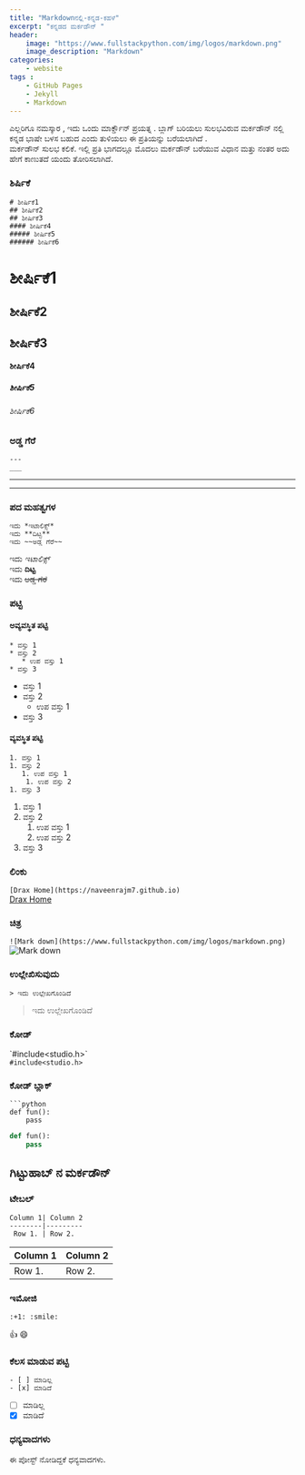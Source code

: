 ```yaml
---
title: "Markdownನಲ್ಲಿ-ಕನ್ನಡ-ಕಹಳೆ"
excerpt: "ಕನ್ನಡದ ಮರ್ಕಡೌನ್ "
header:
    image: "https://www.fullstackpython.com/img/logos/markdown.png"
    image_description: "Markdown"
categories:
    - website
tags :
    - GitHub Pages
    - Jekyll
    - Markdown
---
```

ಎಲ್ಲರಿಗೂ ನಮಸ್ಕಾರ , ಇದು ಒಂದು ಮಾರ್ಕ್ಡೌನ್ ಪ್ರಯತ್ನ . ಬ್ಲಾಗ್ ಬರಿಯಲು ಸುಲಭವಿರುವ ಮರ್ಕಡೌನ್ ನಲ್ಲಿ ಕನ್ನಡ ಭಾಷೇ ಬಳಸ ಬಹುದ ಎಂದು ತುಳಿಯಲು ಈ ಪ್ರತಿಯನ್ನು ಬರೆಯಲಾಗಿದೆ .   
ಮರ್ಕಡೌನ್  ಸುಲಭ ಕಲಿಕೆ.
ಇಲ್ಲಿ ಪ್ರತಿ ಭಾಗದಲ್ಲೂ ಮೊದಲು ಮರ್ಕಡೌನ್ ಬರೆಯುವ ವಿಧಾನ ಮತ್ತು ನಂತರ ಅದು ಹೇಗೆ ಕಾಣುತದೆ ಯಂದು ತೋರಿಸಲಾಗಿದೆ.
### ಶಿರ್ಷಿಕೆ
```
# ಶೀರ್ಷಿಕೆ1
## ಶೀರ್ಷಿಕೆ2
## ಶೀರ್ಷಿಕೆ3
#### ಶೀರ್ಷಿಕೆ4
##### ಶೀರ್ಷಿಕೆ5
###### ಶೀರ್ಷಿಕೆ6
```
# ಶೀರ್ಷಿಕೆ1
## ಶೀರ್ಷಿಕೆ2
## ಶೀರ್ಷಿಕೆ3
#### ಶೀರ್ಷಿಕೆ4
##### ಶೀರ್ಷಿಕೆ5
###### ಶೀರ್ಷಿಕೆ6  


### ಅಡ್ಡ ಗೆರೆ
```
---
___
```
---
___

### ಪದ ಮಹತ್ವಗಳ
```
ಇದು *ಇಟಾಲಿಕ್ಸ್*
ಇದು **ದಿಟ್ಟ**
ಇದು ~~ಅಡ್ಡ ಗೆರೆ~~
```
ಇದು *ಇಟಾಲಿಕ್ಸ್*  
ಇದು **ದಿಟ್ಟ**  
ಇದು ~~ಅಡ್ಡ ಗೆರೆ~~  



### ಪಟ್ಟಿ
#### ಅವ್ಯವಸ್ಥಿತ ಪಟ್ಟಿ
```
* ವಸ್ತು 1
* ವಸ್ತು 2
   * ಉಪ ವಸ್ತು 1
* ವಸ್ತು 3
```
* ವಸ್ತು 1
* ವಸ್ತು 2
   * ಉಪ ವಸ್ತು 1
* ವಸ್ತು 3


#### ವ್ಯವಸ್ಥಿತ ಪಟ್ಟಿ
```
1. ವಸ್ತು 1
1. ವಸ್ತು 2
   1. ಉಪ ವಸ್ತು 1
    1. ಉಪ ವಸ್ತು 2
1. ವಸ್ತು 3
```
1. ವಸ್ತು 1
1. ವಸ್ತು 2
   1. ಉಪ ವಸ್ತು 1
    1. ಉಪ ವಸ್ತು 2
1. ವಸ್ತು 3

### ಲಿಂಕು
`[Drax Home](https://naveenrajm7.github.io)`  
[Drax Home](https://naveenrajm7.github.io)

### ಚಿತ್ರ
`![Mark down](https://www.fullstackpython.com/img/logos/markdown.png)`
![Mark down](https://www.fullstackpython.com/img/logos/markdown.png)

### ಉಲ್ಲೇಖಿಸುವುದು
```
> ಇದು ಉಲ್ಲೇಖಗೊಂಡಿದೆ
```
> ಇದು ಉಲ್ಲೇಖಗೊಂಡಿದೆ

###  ಕೋಡ್
\`#include<studio.h>\`  
`#include<studio.h>`

### ಕೋಡ್ ಬ್ಲಾಕ್
```
```python
def fun():
    pass
```

```python
def fun():
    pass
```

## ಗಿಟ್ಟುಹಾಬ್ ನ ಮರ್ಕಡೌನ್

###  ಟೇಬಲ್
```
Column 1| Column 2
--------|---------
 Row 1. | Row 2.      
```
 Column 1| Column 2
---------|---------
 Row 1.  | Row 2.

###  ಇಮೋಜಿ
```
:+1: :smile:
```
:+1: :smile:  
 ### ಕೆಲಸ ಮಾಡುವ ಪಟ್ಟಿ
```
- [ ] ಮಾಡಿಲ್ಲ
- [x] ಮಾಡಿದೆ
```
- [ ] ಮಾಡಿಲ್ಲ
- [x] ಮಾಡಿದೆ

### ಧನ್ಯವಾದಗಳು
ಈ ಪೋಸ್ಟ್ ನೋಡಿದ್ದಕೆ ಧನ್ಯವಾದಗಳು.
